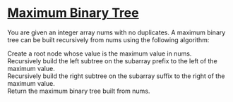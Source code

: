 # [Maximum Binary Tree](https://leetcode.com/problems/maximum-binary-tree/)

You are given an integer array nums with no duplicates. A maximum binary tree can be built recursively from nums using the following algorithm:  

Create a root node whose value is the maximum value in nums.  
Recursively build the left subtree on the subarray prefix to the left of the maximum value.  
Recursively build the right subtree on the subarray suffix to the right of the maximum value.  
Return the maximum binary tree built from nums.  